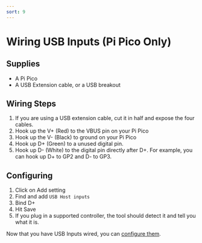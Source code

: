 ```yaml
---
sort: 9
---
```

# Wiring USB Inputs (Pi Pico Only)
## Supplies
* A Pi Pico
* A USB Extension cable, or a USB breakout

## Wiring Steps
1. If you are using a USB extension cable, cut it in half and expose the four cables.
2. Hook up the V+ (Red) to the VBUS pin on your Pi Pico
3. Hook up the V- (Black) to ground on your Pi Pico
4. Hook up D+ (Green) to a unused digital pin.
5. Hook up D- (White) to the digital pin directly after D+. For example, you can hook up D+ to GP2 and D- to GP3.

## Configuring
1. Click on Add setting
2. Find and add `USB Host inputs`
3. Bind D+
4. Hit Save
5. If you plug in a supported controller, the tool should detect it and tell you what it is.


Now that you have USB Inputs wired, you can [configure them](https://santroller.tangentmc.net/tool/using.html).
